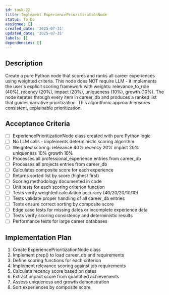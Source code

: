 ```yaml
---
id: task-22
title: Implement ExperiencePrioritizationNode
status: To Do
assignee: []
created_date: '2025-07-31'
updated_date: '2025-07-31'
labels: []
dependencies: []
---
```


## Description

Create a pure Python node that scores and ranks all career experiences using weighted criteria. This node does NOT require LLM - it implements the user's explicit scoring framework with weights: relevance_to_role (40%), recency (20%), impact (20%), uniqueness (10%), growth (10%). The node iterates through every item in career_db and produces a ranked list that guides narrative prioritization. This algorithmic approach ensures consistent, explainable prioritization.

## Acceptance Criteria

- [ ] ExperiencePrioritizationNode class created with pure Python logic
- [ ] No LLM calls - implements deterministic scoring algorithm
- [ ] Weighted scoring: relevance 40% recency 20% impact 20% uniqueness 10% growth 10%
- [ ] Processes all professional_experience entries from career_db
- [ ] Processes all projects entries from career_db
- [ ] Calculates composite score for each experience
- [ ] Returns sorted list by score (highest first)
- [ ] Scoring methodology documented in code
- [ ] Unit tests for each scoring criterion function
- [ ] Tests verify weighted calculation accuracy (40/20/20/10/10)
- [ ] Tests validate proper handling of all career_db entries
- [ ] Tests ensure correct sorting by composite score
- [ ] Edge case tests for missing dates or incomplete experience data
- [ ] Tests verify scoring consistency and deterministic results
- [ ] Performance tests for large career databases

## Implementation Plan

1. Create ExperiencePrioritizationNode class
2. Implement prep() to load career_db and requirements
3. Define scoring functions for each criterion
4. Implement relevance scoring against job requirements
5. Calculate recency score based on dates
6. Extract impact score from quantified achievements
7. Assess uniqueness and growth demonstration
8. Sort experiences by composite score
